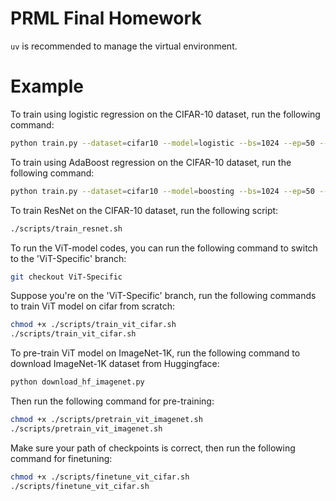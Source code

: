 # PRML Final Homework

`uv` is recommended to manage the virtual environment.

# Example
To train using logistic regression on the CIFAR-10 dataset, run the following command:

```bash
python train.py --dataset=cifar10 --model=logistic --bs=1024 --ep=50 --tblr=1e-5 --save_path=./ckpts
```

To train using AdaBoost regression on the CIFAR-10 dataset, run the following command:

```bash
python train.py --dataset=cifar10 --model=boosting --bs=1024 --ep=50 --tblr=1e-5 --save_path=./ckpts
```

To train ResNet on the CIFAR-10 dataset, run the following script:

```bash
./scripts/train_resnet.sh
```

To run the ViT-model codes, you can run the following command to switch to the 'ViT-Specific' branch:
```bash
git checkout ViT-Specific
```

Suppose you're on the 'ViT-Specific' branch, run the following commands to train ViT model on cifar from scratch:
```bash
chmod +x ./scripts/train_vit_cifar.sh
./scripts/train_vit_cifar.sh
```
To pre-train ViT model on ImageNet-1K, run the following command to download ImageNet-1K dataset from Huggingface:
```bash
python download_hf_imagenet.py
```
Then run the following command for pre-training:
```bash
chmod +x ./scripts/pretrain_vit_imagenet.sh
./scripts/pretrain_vit_imagenet.sh
```
Make sure your path of checkpoints is correct, then run the following command for finetuning:
```bash
chmod +x ./scripts/finetune_vit_cifar.sh
./scripts/finetune_vit_cifar.sh
```
